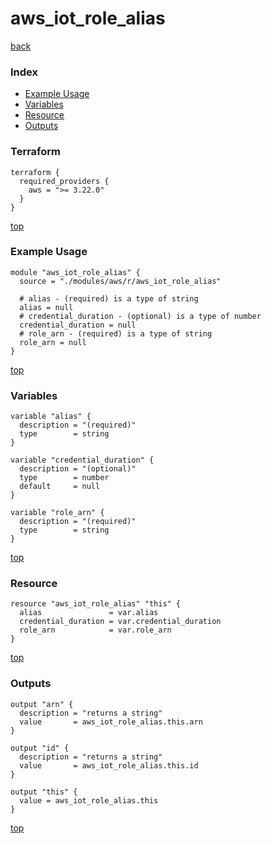 # aws_iot_role_alias

[back](../aws.md)

### Index

- [Example Usage](#example-usage)
- [Variables](#variables)
- [Resource](#resource)
- [Outputs](#outputs)

### Terraform

```hcl
terraform {
  required_providers {
    aws = ">= 3.22.0"
  }
}
```

[top](#index)

### Example Usage

```hcl
module "aws_iot_role_alias" {
  source = "./modules/aws/r/aws_iot_role_alias"

  # alias - (required) is a type of string
  alias = null
  # credential_duration - (optional) is a type of number
  credential_duration = null
  # role_arn - (required) is a type of string
  role_arn = null
}
```

[top](#index)

### Variables

```hcl
variable "alias" {
  description = "(required)"
  type        = string
}

variable "credential_duration" {
  description = "(optional)"
  type        = number
  default     = null
}

variable "role_arn" {
  description = "(required)"
  type        = string
}
```

[top](#index)

### Resource

```hcl
resource "aws_iot_role_alias" "this" {
  alias               = var.alias
  credential_duration = var.credential_duration
  role_arn            = var.role_arn
}
```

[top](#index)

### Outputs

```hcl
output "arn" {
  description = "returns a string"
  value       = aws_iot_role_alias.this.arn
}

output "id" {
  description = "returns a string"
  value       = aws_iot_role_alias.this.id
}

output "this" {
  value = aws_iot_role_alias.this
}
```

[top](#index)